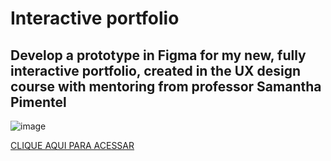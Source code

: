 # Interactive portfolio

## Develop a prototype in Figma for my new, fully interactive portfolio, created in the UX design course with mentoring from professor Samantha Pimentel

![image](https://github.com/user-attachments/assets/5cd61457-ce6f-48f7-948c-5cd6861e07a3)


[CLIQUE AQUI PARA ACESSAR](https://www.figma.com/proto/aVT0xryEoMTsXKpT4K4qdI/Untitled?node-id=1-2&t=p9pL7JMMVRnrtzFJ-1)
